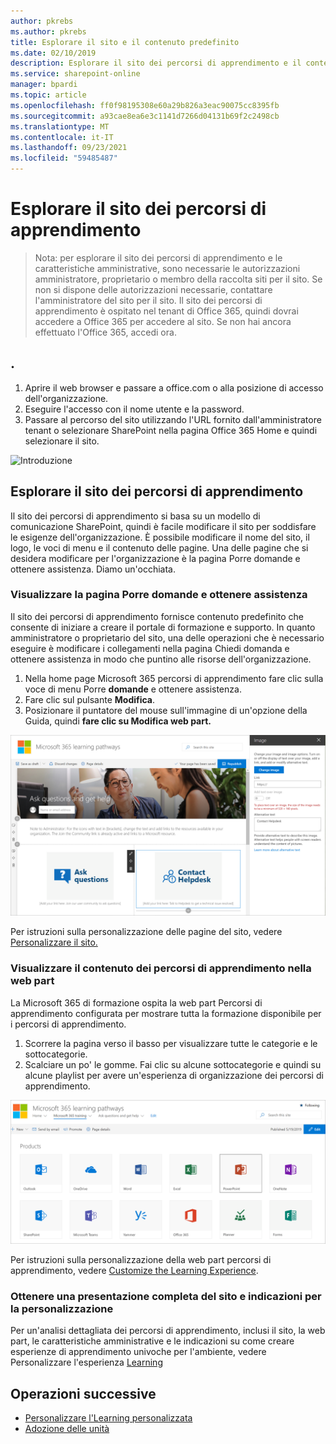 ```yaml
---
author: pkrebs
ms.author: pkrebs
title: Esplorare il sito e il contenuto predefinito
ms.date: 02/10/2019
description: Esplorare il sito dei percorsi di apprendimento e il contenuto predefinito
ms.service: sharepoint-online
manager: bpardi
ms.topic: article
ms.openlocfilehash: ff0f98195308e60a29b826a3eac90075cc8395fb
ms.sourcegitcommit: a93cae8ea6e3c1141d7266d04131b69f2c2498cb
ms.translationtype: MT
ms.contentlocale: it-IT
ms.lasthandoff: 09/23/2021
ms.locfileid: "59485487"
---
```

# <a name="explore-the-site-of-learning-pathways"></a>Esplorare il sito dei percorsi di apprendimento

> Nota: per esplorare il sito dei percorsi di apprendimento e le caratteristiche amministrative, sono necessarie le autorizzazioni amministratore, proprietario o membro della raccolta siti per il sito. Se non si dispone delle autorizzazioni necessarie, contattare l'amministratore del sito per il sito. Il sito dei percorsi di apprendimento è ospitato nel tenant di Office 365, quindi dovrai accedere a Office 365 per accedere al sito. Se non hai ancora effettuato l'Office 365, accedi ora. 

## <a name="sign-in-to-office-365"></a>. 

1.  Aprire il web browser e passare a office.com o alla posizione di accesso dell'organizzazione. 
2.  Eseguire l'accesso con il nome utente e la password.
3.  Passare al percorso del sito utilizzando l'URL fornito dall'amministratore tenant o selezionare SharePoint nella pagina Office 365 Home e quindi selezionare il sito. 

![Introduzione](media/cg-introducing.png)

## <a name="explore-the-learning-pathways-site"></a>Esplorare il sito dei percorsi di apprendimento

Il sito dei percorsi di apprendimento si basa su un modello di comunicazione SharePoint, quindi è facile modificare il sito per soddisfare le esigenze dell'organizzazione. È possibile modificare il nome del sito, il logo, le voci di menu e il contenuto delle pagine. Una delle pagine che si desidera modificare per l'organizzazione è la pagina Porre domande e ottenere assistenza. Diamo un'occhiata.

### <a name="view-the-ask-questions-and-get-help-page"></a>Visualizzare la pagina Porre domande e ottenere assistenza

Il sito dei percorsi di apprendimento fornisce contenuto predefinito che consente di iniziare a creare il portale di formazione e supporto. In quanto amministratore o proprietario del sito, una delle operazioni che è  necessario eseguire è modificare i collegamenti nella pagina Chiedi domanda e ottenere assistenza in modo che puntino alle risorse dell'organizzazione. 

1.  Nella home page Microsoft 365 percorsi di apprendimento fare clic sulla voce di menu Porre **domande** e ottenere assistenza.
2.  Fare clic sul pulsante **Modifica**.
3.  Posizionare il puntatore del mouse sull'immagine di un'opzione della Guida, quindi **fare clic su Modifica web part.**

![Modifica guida](media/cg-edithelp.png)

Per istruzioni sulla personalizzazione delle pagine del sito, vedere [Personalizzare il sito.](custom_edithelp.md)

### <a name="view-the-learning-pathways-content-in-the-web-part"></a>Visualizzare il contenuto dei percorsi di apprendimento nella web part
La Microsoft 365 di formazione ospita la web part Percorsi di apprendimento configurata per mostrare tutta la formazione disponibile per i percorsi di apprendimento. 

1. Scorrere la pagina verso il basso per visualizzare tutte le categorie e le sottocategorie.
2. Scalciare un po' le gomme. Fai clic su alcune sottocategorie e quindi su alcune playlist per avere un'esperienza di organizzazione dei percorsi di apprendimento. 

![Gotoall](media/cg-gotoall.png)

Per istruzioni sulla personalizzazione della web part percorsi di apprendimento, vedere [Customize the Learning Experience](custom_overview.md).

### <a name="get-a-complete-site-tour-and-customization-guidance"></a>Ottenere una presentazione completa del sito e indicazioni per la personalizzazione
Per un'analisi dettagliata dei percorsi di apprendimento, inclusi il sito, la web part, le caratteristiche amministrative e le indicazioni su come creare esperienze di apprendimento univoche per l'ambiente, vedere Personalizzare l'esperienza [Learning](custom_overview.md)

## <a name="next-steps"></a>Operazioni successive
- [Personalizzare l'Learning personalizzata](custom_overview.md)
- [Adozione delle unità](driveadoption.md) 
